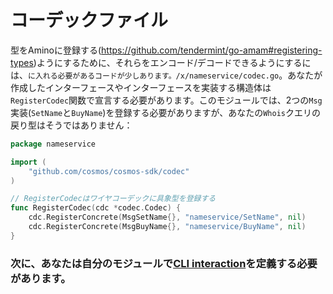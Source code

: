 # コーデックファイル

型をAminoに登録する(https://github.com/tendermint/go-amam#registering-types)ようにするために、それらをエンコード/デコードできるようにするには、`に入れる必要があるコードが少しあります。/x/nameservice/codec.go`。あなたが作成したインターフェースやインターフェースを実装する構造体は`RegisterCodec`関数で宣言する必要があります。このモジュールでは、2つの`Msg`実装(`SetName`と`BuyName`)を登録する必要がありますが、あなたの`Whois`クエリの戻り型はそうではありません：

```go
package nameservice

import (
	"github.com/cosmos/cosmos-sdk/codec"
)

// RegisterCodecはワイヤコーデックに具象型を登録する
func RegisterCodec(cdc *codec.Codec) {
	cdc.RegisterConcrete(MsgSetName{}, "nameservice/SetName", nil)
	cdc.RegisterConcrete(MsgBuyName{}, "nameservice/BuyName", nil)
}
```

### 次に、あなたは自分のモジュールで[CLI interaction](./cli.md)を定義する必要があります。
